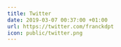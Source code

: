 ```yaml
---
title: Twitter
date: 2019-03-07 00:37:00 +01:00
url: https://twitter.com/franckdpt
icon: public/twitter.png
---
```


